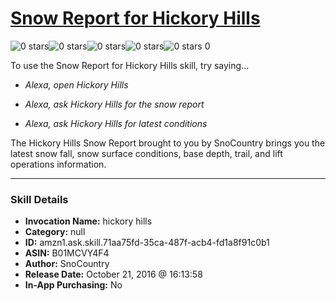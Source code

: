 # [Snow Report for Hickory Hills](http://alexa.amazon.com/#skills/amzn1.ask.skill.71aa75fd-35ca-487f-acb4-fd1a8f91c0b1)
![0 stars](../../images/ic_star_border_black_18dp_1x.png)![0 stars](../../images/ic_star_border_black_18dp_1x.png)![0 stars](../../images/ic_star_border_black_18dp_1x.png)![0 stars](../../images/ic_star_border_black_18dp_1x.png)![0 stars](../../images/ic_star_border_black_18dp_1x.png) 0

To use the Snow Report for Hickory Hills skill, try saying...

* *Alexa, open Hickory Hills*

* *Alexa, ask Hickory Hills for the snow report*

* *Alexa, ask Hickory Hills for latest conditions*

The Hickory Hills Snow Report brought to you by SnoCountry brings you the latest snow fall, snow surface conditions,  base depth, trail, and lift operations information.

***

### Skill Details

* **Invocation Name:** hickory hills
* **Category:** null
* **ID:** amzn1.ask.skill.71aa75fd-35ca-487f-acb4-fd1a8f91c0b1
* **ASIN:** B01MCVY4F4
* **Author:** SnoCountry
* **Release Date:** October 21, 2016 @ 16:13:58
* **In-App Purchasing:** No
